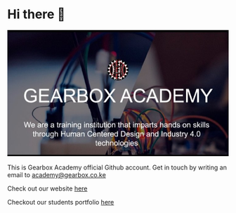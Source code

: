# Hi there 👋
![Gearbox Academy Logo](https://github.com/GearboxAcademy/.github/blob/main/profile/ga.jpg)


This is Gearbox Academy official Github account. Get in touch by writing an email to academy@gearbox.co.ke

Check out our website [here](https://www.gearbox.co.ke/academy/)

Checkout our students portfolio [here](https://www.gearbox.co.ke/academy/class)
<!--

**Here are some ideas to get you started:**

🙋‍♀️ A short introduction - what is your organization all about?
🌈 Contribution guidelines - how can the community get involved?
👩‍💻 Useful resources - where can the community find your docs? Is there anything else the community should know?
🍿 Fun facts - what does your team eat for breakfast?
🧙 Remember, you can do mighty things with the power of [Markdown](https://docs.github.com/github/writing-on-github/getting-started-with-writing-and-formatting-on-github/basic-writing-and-formatting-syntax)
-->
